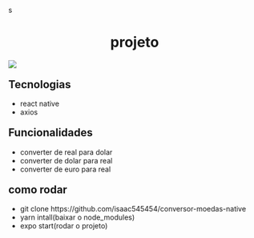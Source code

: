 s<h1 style="text-align: center">projeto</h1>
<img src="20221024_130141.gif">
 


<h2 style="margin-top: 20px">Tecnologias</h2>
<ul>
  <li>react native</li>
  <li>axios</li>
</ul>

<h2 style="margin-top: 20px">Funcionalidades</h2>
<ul>
  <li>converter de real para dolar</li>
  <li>converter de dolar para real</li>
  <li>converter de euro para real</li>
</ul>

<h2 style="margin-top: 20px">como rodar</h2>
<ul>
   <li>git clone https://github.com/isaac545454/conversor-moedas-native</li>
   <li>yarn intall(baixar o node_modules)</li> 
   <li>expo start(rodar o projeto)</li> 
</ul>
